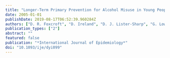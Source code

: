 ```yaml
---
title: "Longer-Term Primary Prevention for Alcohol Misuse in Young People: Cochrane Systematic Review"
date: 2005-01-01
publishDate: 2019-08-17T06:52:39.960284Z
authors: ["D. R. Foxcroft", "D. Ireland", "D. J. Lister-Sharp", "G. Lowe", "R. Breen"]
publication_types: ["2"]
abstract: ""
featured: false
publication: "*International Journal of Epidemiology*"
doi: "10.1093/ije/dyi099"
---
```


